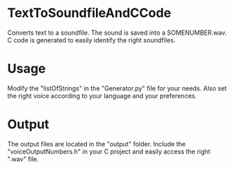 # TextToSoundfileAndCCode
Converts text to a soundfile. The sound is saved into a SOMENUMBER.wav. C code is generated to easily identify the right soundfiles.

# Usage
Modify the "listOfStrings" in the "Generator.py" file for your needs. Also set the right voice according to your language and your preferences.

# Output
The output files are located in the "output" folder. Include the "voiceOutputNumbers.h" in your C project and easily access the right ".wav" file.

